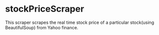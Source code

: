 # stockPriceScraper
This scraper scrapes the real time stock price of a particular stock(using BeautifulSoup) from Yahoo finance.
